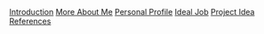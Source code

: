 <nav>
<a href="#">Introduction</a>
<a href="#">More About Me</a>
<a href="#">Personal Profile</a>
<a href="#">Ideal Job</a>
<a href="#">Project Idea</a>
<a href="#">References</a>
</nav>

